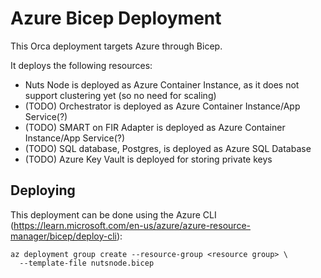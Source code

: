 # Azure Bicep Deployment
This Orca deployment targets Azure through Bicep.

It deploys the following resources:

- Nuts Node is deployed as Azure Container Instance, as it does not support clustering yet (so no need for scaling)
- (TODO) Orchestrator is deployed as Azure Container Instance/App Service(?) 
- (TODO) SMART on FIR Adapter is deployed as Azure Container Instance/App Service(?) 
- (TODO) SQL database, Postgres, is deployed as Azure SQL Database
- (TODO) Azure Key Vault is deployed for storing private keys

## Deploying
This deployment can be done using the Azure CLI (https://learn.microsoft.com/en-us/azure/azure-resource-manager/bicep/deploy-cli):

```shell
az deployment group create --resource-group <resource group> \
  --template-file nutsnode.bicep
```
